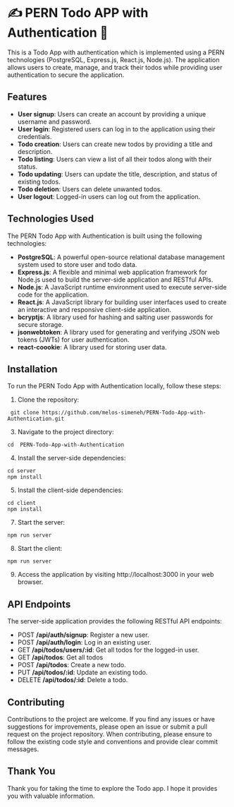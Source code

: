 # ✍️ PERN Todo APP with Authentication 🔐	

This is a Todo App with authentication which is implemented using a PERN technologies (PostgreSQL, Express.js, React.js, Node.js). The application allows users to create, manage, and track their todos while providing user authentication to secure the application.

## Features

- **User signup**: Users can create an account by providing a unique username and password.
- **User login**: Registered users can log in to the application using their credentials.
- **Todo creation**: Users can create new todos by providing a title and description.
- **Todo listing**: Users can view a list of all their todos along with their status.
- **Todo updating**: Users can update the title, description, and status of existing todos.
- **Todo deletion**: Users can delete unwanted todos.
- **User logout**: Logged-in users can log out from the application.

## Technologies Used

The PERN Todo App with Authentication is built using the following technologies:

- **PostgreSQL**: A powerful open-source relational database management system used to store user and todo data.
- **Express.js**: A flexible and minimal web application framework for Node.js used to build the server-side application and RESTful APIs.
- **Node.js**: A JavaScript runtime environment used to execute server-side code for the application.
- **React.js**: A JavaScript library for building user interfaces used to create an interactive and responsive client-side application.
- **bcryptjs**: A library used for hashing and salting user passwords for secure storage.
- **jsonwebtoken**: A library used for generating and verifying JSON web tokens (JWTs) for user authentication.
- **react-coookie**: A library used for storing user data.
  
## Installation

To run the PERN Todo App with Authentication locally, follow these steps:

1. Clone the repository:
  ```
   git clone https://github.com/melos-simeneh/PERN-Todo-App-with-Authentication.git
  ```
3. Navigate to the project directory:
  ```
cd  PERN-Todo-App-with-Authentication
  ```
4. Install the server-side dependencies:
 ```
cd server
npm install
 ```
5. Install the client-side dependencies:
  ```
cd client
npm install
  ```
7. Start the server:
 ```
npm run server
 ```
8. Start the client:
 ```
npm run server
 ```
9. Access the application by visiting http://localhost:3000 in your web browser.

## API Endpoints

The server-side application provides the following RESTful API endpoints:

- POST **/api/auth/signup**: Register a new user.
- POST **/api/auth/login**: Log in an existing user.
- GET **/api/todos/users/:id**: Get all todos for the logged-in user.
- GET **/api/todos**: Get all todos 
- POST **/api/todos**: Create a new todo.
- PUT **/api/todos/:id**: Update an existing todo.
- DELETE **/api/todos/:id**: Delete a todo.

## Contributing

Contributions to the project are welcome. If you find any issues or have suggestions for improvements, please open an issue or submit a pull request on the project repository.
When contributing, please ensure to follow the existing code style and conventions and provide clear commit messages.

## Thank You

Thank you for taking the time to explore the Todo app. I hope it provides you with valuable information.
